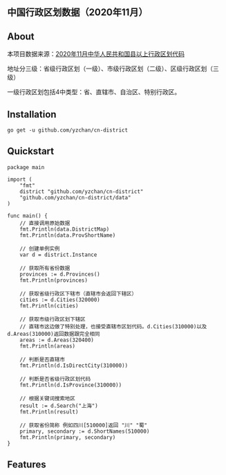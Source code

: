中国行政区划数据（2020年11月）
-----

## About

本项目数据来源：[2020年11月中华人民共和国县以上行政区划代码](http://www.mca.gov.cn/article/sj/xzqh/2020/)

地址分三级：省级行政区划（一级）、市级行政区划（二级）、区级行政区划（三级）

一级行政区划包括4中类型：省、直辖市、自治区、特别行政区。

## Installation

```shell
go get -u github.com/yzchan/cn-district
```

## Quickstart

```golang
package main

import (
	"fmt"
	district "github.com/yzchan/cn-district"
	"github.com/yzchan/cn-district/data"
)

func main() {
	// 直接调用原始数据
	fmt.Println(data.DistrictMap)
	fmt.Println(data.ProvShortName)

	// 创建单例实例
	var d = district.Instance

	// 获取所有省份数据
	provinces := d.Provinces()
	fmt.Println(provinces)

	// 获取省级行政区下辖市（直辖市会返回下辖区）
	cities := d.Cities(320000)
	fmt.Println(cities)

	// 获取市级行政区划下辖区
	// 直辖市这边做了特别处理，也接受直辖市区划代码。d.Cities(310000)以及d.Areas(310000)返回数据跟完全相同
	areas := d.Areas(320400)
	fmt.Println(areas)

	// 判断是否直辖市
	fmt.Println(d.IsDirectCity(310000))

	// 判断是否省级行政区划代码
	fmt.Println(d.IsProvince(310000))

	// 根据关键词搜索地区
	result := d.Search("上海")
	fmt.Println(result)

	// 获取省份简称 例如四川[510000]返回 "川" "蜀"
	primary, secondary := d.ShortNames(510000)
	fmt.Println(primary, secondary)
}

```

## Features